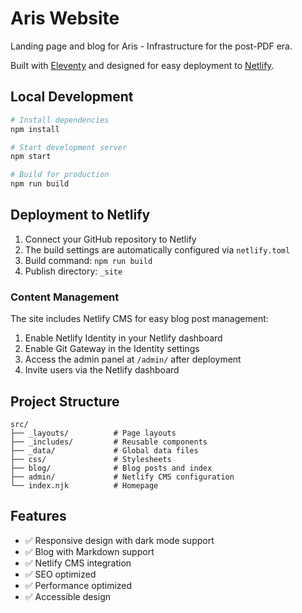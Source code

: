 # Aris Website

Landing page and blog for Aris - Infrastructure for the post-PDF era.

Built with [Eleventy](https://www.11ty.dev/) and designed for easy deployment to [Netlify](https://netlify.com/).

## Local Development

```bash
# Install dependencies
npm install

# Start development server
npm start

# Build for production
npm run build
```

## Deployment to Netlify

1. Connect your GitHub repository to Netlify
2. The build settings are automatically configured via `netlify.toml`
3. Build command: `npm run build`
4. Publish directory: `_site`

### Content Management

The site includes Netlify CMS for easy blog post management:

1. Enable Netlify Identity in your Netlify dashboard
2. Enable Git Gateway in the Identity settings
3. Access the admin panel at `/admin/` after deployment
4. Invite users via the Netlify dashboard

## Project Structure

```
src/
├── _layouts/          # Page layouts
├── _includes/         # Reusable components
├── _data/             # Global data files
├── css/               # Stylesheets
├── blog/              # Blog posts and index
├── admin/             # Netlify CMS configuration
└── index.njk          # Homepage
```

## Features

- ✅ Responsive design with dark mode support
- ✅ Blog with Markdown support
- ✅ Netlify CMS integration
- ✅ SEO optimized
- ✅ Performance optimized
- ✅ Accessible design